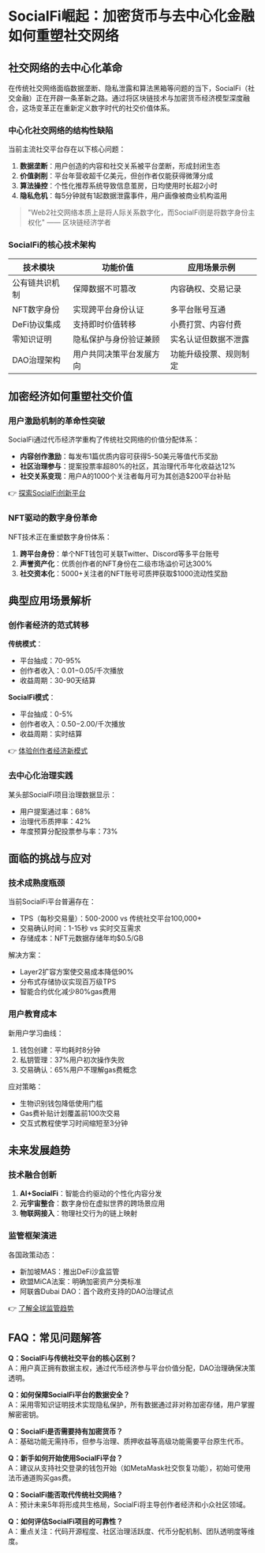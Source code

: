 # SocialFi崛起：加密货币与去中心化金融如何重塑社交网络

## 社交网络的去中心化革命

在传统社交网络面临数据垄断、隐私泄露和算法黑箱等问题的当下，SocialFi（社交金融）正在开辟一条革新之路。通过将区块链技术与加密货币经济模型深度融合，这场变革正在重新定义数字时代的社交价值体系。

### 中心化社交网络的结构性缺陷

当前主流社交平台存在以下核心问题：
1. **数据垄断**：用户创造的内容和社交关系被平台垄断，形成封闭生态
2. **价值剥削**：平台年营收超千亿美元，但创作者仅能获得微薄分成
3. **算法操控**：个性化推荐系统导致信息茧房，日均使用时长超2小时
4. **隐私危机**：每5分钟就有1起数据泄露事件，用户画像被商业机构滥用

> "Web2社交网络本质上是将人际关系数字化，而SocialFi则是将数字身份主权化" —— 区块链经济学者

### SocialFi的核心技术架构

| 技术模块          | 功能价值                     | 应用场景示例               |
|-------------------|----------------------------|--------------------------|
| 公有链共识机制    | 保障数据不可篡改             | 内容确权、交易记录       |
| NFT数字身份       | 实现跨平台身份认证           | 多平台账号互通           |
| DeFi协议集成      | 支持即时价值转移             | 小费打赏、内容付费       |
| 零知识证明        | 隐私保护与身份验证兼顾       | 实名认证但数据不泄露     |
| DAO治理架构       | 用户共同决策平台发展方向     | 功能升级投票、规则制定   |

## 加密经济如何重塑社交价值

### 用户激励机制的革命性突破

SocialFi通过代币经济学重构了传统社交网络的价值分配体系：
- **内容创作激励**：每发布1篇优质内容可获得5-50美元等值代币奖励
- **社区治理参与**：提案投票率超80%的社区，其治理代币年化收益达12%
- **社交关系变现**：用户A的1000个关注者每月可为其创造$200平台补贴

👉 [探索SocialFi创新平台](https://bit.ly/okx_welcome)

### NFT驱动的数字身份革命

NFT技术正在重塑数字身份体系：
1. **跨平台身份**：单个NFT钱包可关联Twitter、Discord等多平台账号
2. **声誉资产化**：优质创作者的NFT身份在二级市场溢价可达300%
3. **社交资本化**：5000+关注者的NFT账号可质押获取$1000流动性奖励

## 典型应用场景解析

### 创作者经济的范式转移

**传统模式**：
- 平台抽成：70-95%
- 创作者收入：$0.01-$0.05/千次播放
- 收益周期：30-90天结算

**SocialFi模式**：
- 平台抽成：0-5%
- 创作者收入：$0.50-$2.00/千次播放
- 收益周期：实时结算

👉 [体验创作者经济新模式](https://bit.ly/okx_welcome)

### 去中心化治理实践

某头部SocialFi项目治理数据显示：
- 用户提案通过率：68%
- 治理代币质押率：42%
- 年度预算分配投票参与率：73%

## 面临的挑战与应对

### 技术成熟度瓶颈

当前SocialFi平台普遍存在：
- TPS（每秒交易量）：500-2000 vs 传统社交平台100,000+
- 交易确认时间：1-15秒 vs 实时交互需求
- 存储成本：NFT元数据存储年均$0.5/GB

解决方案：
- Layer2扩容方案使交易成本降低90%
- 分布式存储协议实现百万级TPS
- 智能合约优化减少80%gas费用

### 用户教育成本

新用户学习曲线：
1. 钱包创建：平均耗时8分钟
2. 私钥管理：37%用户初次操作失败
3. 交易确认：65%用户不理解gas费概念

应对策略：
- 生物识别钱包降低使用门槛
- Gas费补贴计划覆盖前100次交易
- 交互式教程使学习时间缩短至3分钟

## 未来发展趋势

### 技术融合创新

1. **AI+SocialFi**：智能合约驱动的个性化内容分发
2. **元宇宙整合**：数字身份在虚拟世界的跨场景应用
3. **物联网接入**：物理社交行为的链上映射

### 监管框架演进

各国政策动态：
- 新加坡MAS：推出DeFi沙盒监管
- 欧盟MiCA法案：明确加密资产分类标准
- 阿联酋Dubai DAO：首个政府支持的DAO治理试点

👉 [了解全球监管趋势](https://bit.ly/okx_welcome)

## FAQ：常见问题解答

**Q：SocialFi与传统社交平台的核心区别？**  
A：用户真正拥有数据主权，通过代币经济参与平台价值分配，DAO治理确保决策透明。

**Q：如何保障SocialFi平台的数据安全？**  
A：采用零知识证明技术实现隐私保护，所有数据通过非对称加密存储，用户掌握解密密钥。

**Q：SocialFi是否需要持有加密货币？**  
A：基础功能无需持币，但参与治理、质押收益等高级功能需要平台原生代币。

**Q：新手如何开始使用SocialFi平台？**  
A：建议从支持社交登录的钱包开始（如MetaMask社交恢复功能），初始可使用法币通道购买gas费。

**Q：SocialFi能否取代传统社交网络？**  
A：预计未来5年将形成共生格局，SocialFi将主导创作者经济和小众社区领域。

**Q：如何评估SocialFi项目的可靠性？**  
A：重点关注：代码开源程度、社区治理活跃度、代币分配机制、团队透明度等维度。